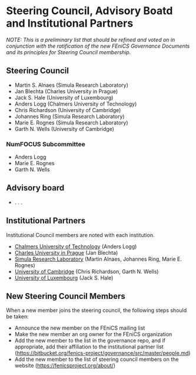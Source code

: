 # Steering Council, Advisory Boatd and Institutional Partners

*NOTE: This is a preliminary list that should be refined and voted on
in conjunction with the ratification of the new FEniCS Governance
Documents and its principles for Steering Council membership.*


## Steering Council

- Martin S. Alnaes (Simula Research Laboratory)
- Jan Blechta (Charles University in Prague)
- Jack S. Hale (University of Luxembourg)
- Anders Logg (Chalmers University of Technology)
- Chris Richardson (University of Cambridge)
- Johannes Ring (Simula Research Laboratory)
- Marie E. Rognes (Simula Research Laboratory)
- Garth N. Wells (University of Cambridge)


### NumFOCUS Subcommittee

- Anders Logg
- Marie E. Rognes
- Garth N. Wells


## Advisory board

- . . .


## Institutional Partners

Institutional Council members are noted with each institution.

- [Chalmers University of Technology](http://www.chalmers.se/) (Anders Logg)
- [Charles University in Prague](http://www.cuni.cz/) (Jan Blechta)
- [Simula Research Laboratory](http://www.simula.no/) (Martin Alnaes,
  Johannes Ring, Marie E. Rognes)
- [University of Cambridge](http://www.cam.ac.uk/) (Chris Richardson,
  Garth N. Wells)
- [University of Luxembourg](http://www.uni.lu/) (Jack S. Hale)


## New Steering Council Members

When a new member joins the steering council, the following steps
should be taken:
- Announce the new member on the FEniCS mailing list
- Make the new member an org owner for the FEniCS organization
- Add the new member to the list in the governance repo, and if
  appropriate, add their affiliation to the institutional partner list
  (<https://bitbucket.org/fenics-project/governance/src/master/people.md>)
- Add the new member to the list of steering council members on the
  website (<https://fenicsproject.org/about/>)
